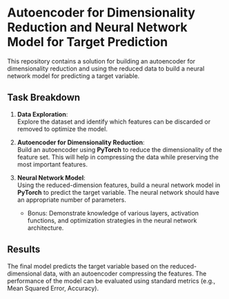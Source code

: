 # Autoencoder for Dimensionality Reduction and Neural Network Model for Target Prediction

This repository contains a solution for building an autoencoder for dimensionality reduction and using the reduced data to build a neural network model for predicting a target variable.

## Task Breakdown

1. **Data Exploration**:  
   Explore the dataset and identify which features can be discarded or removed to optimize the model.

2. **Autoencoder for Dimensionality Reduction**:  
   Build an autoencoder using **PyTorch** to reduce the dimensionality of the feature set. This will help in compressing the data while preserving the most important features.

3. **Neural Network Model**:  
   Using the reduced-dimension features, build a neural network model in **PyTorch** to predict the target variable. The neural network should have an appropriate number of parameters.  
   - Bonus: Demonstrate knowledge of various layers, activation functions, and optimization strategies in the neural network architecture.

## Results

The final model predicts the target variable based on the reduced-dimensional data, with an autoencoder compressing the features. The performance of the model can be evaluated using standard metrics (e.g., Mean Squared Error, Accuracy).
